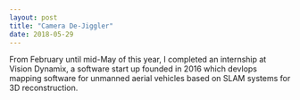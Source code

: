 ```yaml
---
layout: post
title: "Camera De-Jiggler"
date: 2018-05-29
---
```


From February until mid-May of this year, I completed an internship at Vision Dynamix, a software start up founded in 2016 which devlops mapping software for unmanned aerial vehicles based on SLAM systems for 3D reconstruction.
